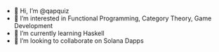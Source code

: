 - 👋 Hi, I’m @qapquiz
- 👀 I’m interested in Functional Programming, Category Theory, Game Development
- 🌱 I’m currently learning Haskell
- 💞️ I’m looking to collaborate on Solana Dapps

<!--
- 📫 How to reach me @armariya in Twitter
--->

<!---
qapquiz/qapquiz is a ✨ special ✨ repository because its `README.md` (this file) appears on your GitHub profile.
You can click the Preview link to take a look at your changes.
--->
